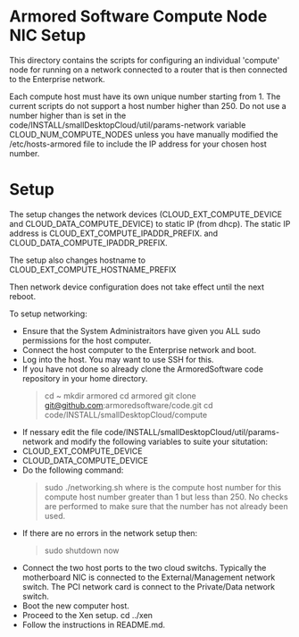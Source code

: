 Armored Software Compute Node NIC Setup
=======================================

This directory contains the scripts for configuring an individual 'compute' node
for running on a network connected to a router that is then connected to the
Enterprise network.

Each compute host must have its own unique number starting from 1. The current
scripts do not support a host number higher than 250. Do not use a number
higher than is set in the code/INSTALL/smallDesktopCloud/util/params-network
variable CLOUD_NUM_COMPUTE_NODES unless you have manually modified the
/etc/hosts-armored file to include the IP address for your chosen host number.

Setup
=====

The setup changes the network devices (CLOUD_EXT_COMPUTE_DEVICE and
CLOUD_DATA_COMPUTE_DEVICE) to static IP (from dhcp). The static IP address
is CLOUD_EXT_COMPUTE_IPADDR_PREFIX.<num> and CLOUD_DATA_COMPUTE_IPADDR_PREFIX.<num>

The setup also changes hostname to CLOUD_EXT_COMPUTE_HOSTNAME_PREFIX<num>

Then network device configuration does not take effect until the next reboot.


To setup networking:
- Ensure that the System Administraitors have given you ALL sudo permissions for the host computer.
- Connect the host computer to the Enterprise network and boot.
- Log into the host. You may want to use SSH for this.
- If you have not done so already clone the ArmoredSoftware code repository in 
  your home directory.
    > cd ~
    > mkdir armored
    > cd armored
    > git clone git@github.com:armoredsoftware/code.git
    > cd code/INSTALL/smallDesktopCloud/compute
- If nessary edit the file code/INSTALL/smallDesktopCloud/util/params-network and
modify the following variables to suite your situtation:
 - CLOUD_EXT_COMPUTE_DEVICE
 - CLOUD_DATA_COMPUTE_DEVICE
- Do the following command:
    > sudo ./networking.sh <num>
where <num> is the compute host number for this compute host number greater
than 1 but less than 250. No checks are performed to make sure that the
number has not already been used. 
- If there are no errors in the network setup then:
    > sudo shutdown now
- Connect the two host ports to the two cloud switchs. Typically the motherboard 
NIC is connected to the External/Management network switch. The PCI network card is connect to the Private/Data network switch.
- Boot the new computer host.
- Proceed to the Xen setup.
    cd ../xen
- Follow the instructions in README.md.




